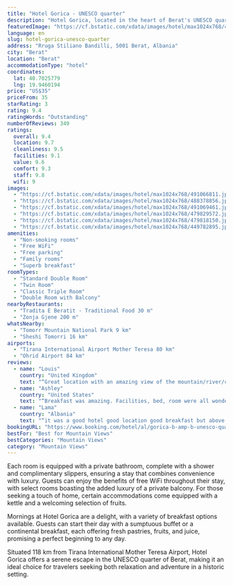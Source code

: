 ```yaml
---
title: "Hotel Gorica - UNESCO quarter"
description: "Hotel Gorica, located in the heart of Berat's UNESCO quarter, offers a unique accommodation experience with its breathtaking mountain and river views."
featuredImage: "https://cf.bstatic.com/xdata/images/hotel/max1024x768/491066811.jpg?k=17aec64cd53b76206aeb5ed3beab223e51a6c88bb1068caa0112fb57aa201b47&o=&hp=1"
language: en
slug: hotel-gorica-unesco-quarter
address: "Rruga Stiliano Bandilli, 5001 Berat, Albania"
city: "Berat"
location: "Berat"
accommodationType: "hotel"
coordinates:
  lat: 40.7025779
  lng: 19.9460194
price: "US$35"
priceFrom: 35
starRating: 3
rating: 9.4
ratingWords: "Outstanding"
numberOfReviews: 349
ratings:
  overall: 9.4
  location: 9.7
  cleanliness: 9.5
  facilities: 9.1
  value: 9.6
  comfort: 9.3
  staff: 9.8
  wifi: 9
images:
  - "https://cf.bstatic.com/xdata/images/hotel/max1024x768/491066811.jpg?k=17aec64cd53b76206aeb5ed3beab223e51a6c88bb1068caa0112fb57aa201b47&o=&hp=1"
  - "https://cf.bstatic.com/xdata/images/hotel/max1024x768/488378856.jpg?k=5e1742b9dffe0ab560287df1dc32848828a33e4dd5f699c13eaeb690988d9b47&o=&hp=1"
  - "https://cf.bstatic.com/xdata/images/hotel/max1024x768/491069461.jpg?k=2e14e423a37c63d48d7b22dfed183777e2d57c01b6dbe75cddfdf4eba6bb5862&o=&hp=1"
  - "https://cf.bstatic.com/xdata/images/hotel/max1024x768/479829572.jpg?k=d16e27cdcd7f8a9aa0a4b42c9c630b08bcb63475921cb764780506dba93770b7&o=&hp=1"
  - "https://cf.bstatic.com/xdata/images/hotel/max1024x768/479818150.jpg?k=0cb8c7296d2092715485382345493b6819737f9f13bfae72e4b686662f06f357&o=&hp=1"
  - "https://cf.bstatic.com/xdata/images/hotel/max1024x768/449782895.jpg?k=413fd7e148749d144c6877714043233d984a54463755dde24126efc12960bfbe&o=&hp=1"
amenities:
  - "Non-smoking rooms"
  - "Free WiFi"
  - "Free parking"
  - "Family rooms"
  - "Superb breakfast"
roomTypes:
  - "Standard Double Room"
  - "Twin Room"
  - "Classic Triple Room"
  - "Double Room with Balcony"
nearbyRestaurants:
  - "Tradita E Beratit - Traditional Food 30 m"
  - "Zonja Gjene 200 m"
whatsNearby:
  - "Tomorr Mountain National Park 9 km"
  - "Sheshi Tomorri 16 km"
airports:
  - "Tirana International Airport Mother Teresa 80 km"
  - "Ohrid Airport 84 km"
reviews:
  - name: "Louis"
    country: "United Kingdom"
    text: "“Great location with an amazing view of the mountain/river/city. Also, the breakfast every morning was tremendous. I had a great time here!”"
  - name: "Ashley"
    country: "United States"
    text: "“Breakfast was amazing. Facilities, bed, room were all wonderful. I wish we could have stayed longer. The city is beautiful and there are two very popular bar/restaurants on the corner.”"
  - name: "Lama"
    country: "Albania"
    text: "“it was a good hotel good location good breakfast but above all the hosts were very friendly and helpful”"
bookingURL: "https://www.booking.com/hotel/al/gorica-b-amp-b-unesco-quarter.en-gb.html?aid=8035640"
bestFor: "Best for Mountain Views"
bestCategories: "Mountain Views"
category: "Mountain Views"
---
```


Each room is equipped with a private bathroom, complete with a shower and complimentary slippers, ensuring a stay that combines convenience with luxury. Guests can enjoy the benefits of free WiFi throughout their stay, with select rooms boasting the added luxury of a private balcony. For those seeking a touch of home, certain accommodations come equipped with a kettle and a welcoming selection of fruits.

Mornings at Hotel Gorica are a delight, with a variety of breakfast options available. Guests can start their day with a sumptuous buffet or a continental breakfast, each offering fresh pastries, fruits, and juice, promising a perfect beginning to any day.

Situated 118 km from Tirana International Mother Teresa Airport, Hotel Gorica offers a serene escape in the UNESCO quarter of Berat, making it an ideal choice for travelers seeking both relaxation and adventure in a historic setting.